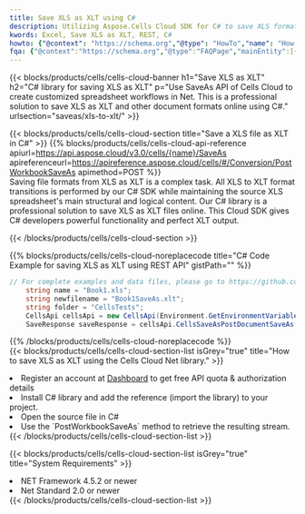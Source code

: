 ```yaml
---
title: Save XLS as XLT using C# 
description: Utilizing Aspose.Cells Cloud SDK for C# to save XLS format file as XLT format file. 
kwords: Excel, Save XLS as XLT, REST, C#
howto: {"@context": "https://schema.org","@type": "HowTo","name": "How to save XLS as XLT using the Cells Cloud Net library.","description": "How to save XLS as XLT using the Cells Cloud Net library.","image": {"@type": "ImageObject"},"url": "/net/saveas/xls-to-xlt/","step": [{ "@type": "HowToStep","name": "How to save XLS as XLT using the Cells Cloud Net library. step 1", "image": {"@type": "ImageObject",},"url": "/net/saveas/xls-to-xlt/","text": "Register an account at <a href='https://dashboard.aspose.cloud/'>Dashboard</a> to get free API quota & authorization details",},{ "@type": "HowToStep","name": "How to save XLS as XLT using the Cells Cloud Net library. step 1", "image": {"@type": "ImageObject",},"url": "/net/saveas/xls-to-xlt/","text": "Install C# library and add the reference (import the library) to your project.",},{ "@type": "HowToStep","name": "How to save XLS as XLT using the Cells Cloud Net library. step 1", "image": {"@type": "ImageObject",},"url": "/net/saveas/xls-to-xlt/","text": "Open the source file in C#",},{ "@type": "HowToStep","name": "How to save XLS as XLT using the Cells Cloud Net library. step 1", "image": {"@type": "ImageObject",},"url": "/net/saveas/xls-to-xlt/","text": "Use the `PostWorkbookSaveAs` method to retrieve the resulting stream.",}, ],"supply": {"@type": "HowToSupply","name": "document"},"tool": [{"@type": "HowToTool","name": "Visual Studio, Visual Studio Code, Rider"},{"@type": "HowToTool","name": "Aspose Cells"}],"totalTime": "PT6M"}
fqa: {"@context":"https://schema.org","@type":"FAQPage","mainEntity":[{"@type":"Question","name":"Why save file as other formats file in C# using REST API?","acceptedAnswer":{"@type":"Answer","text":"Documents are encoded in many ways, and some files may be incompatible with the software you use. To open and read such files, just save them as appropriate file formats.<br/><ol><li>Install .NET SDK and add the reference (import the library) to your project.</li><li>Open the source file in C# using REST API.</li><li>Call the PostWorkbookSaveAsRequest() method, passing an output filename with required extension.</li><li>Get the result of save as a separate file.</li></ol>"}},{"@type":"Question","name":"What file formats can I save as with your C# library?","acceptedAnswer":{"@type":"Answer","text":"We support a variety of file formats for conversion using .NET library, including XLSX, Excel, xls , PDF, CSV, HTML, Markdown, XML, PNG, JPG, TIFF, Json, TXT and many more."}},{"@type":"Question","name":"What is the maximum allowed file size for conversion using this .NET library?","acceptedAnswer":{"@type":"Answer","text":"There are no file size limits for format conversions using .NET library."}}]}
---
```



{{< blocks/products/cells/cells-cloud-banner h1="Save XLS as XLT" h2="C# library for saving XLS as XLT" p="Use SaveAs API of Cells Cloud to create customized spreadsheet workflows in Net. This is a professional solution to save XLS as XLT and other document formats online using C#." urlsection="saveas/xls-to-xlt/" >}}

{{< blocks/products/cells/cells-cloud-section  title="Save a XLS file as XLT in C#" >}}
{{% blocks/products/cells/cells-cloud-api-reference  apiurl=https://api.aspose.cloud/v3.0/cells/{name}/SaveAs  apireferenceurl=https://apireference.aspose.cloud/cells/#/Conversion/PostWorkbookSaveAs  apimethod=POST %}}
<br/>
Saving file formats from XLS as XLT is a complex task. All XLS to XLT format transitions is performed by our C# SDK while maintaining the source XLS spreadsheet's main structural and logical content. Our C# library is a professional solution to save XLS as XLT files online. This Cloud SDK gives C# developers powerful functionality and perfect XLT output.

{{< /blocks/products/cells/cells-cloud-section >}}

{{% blocks/products/cells/cells-cloud-noreplacecode title="C# Code Example for saving XLS as XLT using REST API" gistPath="" %}}
  
```cs
// For complete examples and data files, please go to https://github.com/aspose-cells-cloud/aspose-cells-cloud-dotnet/
    string name = "Book1.xls";
    string newfilename = "Book1SaveAs.xlt";
    string folder = "CellsTests";
    CellsApi cellsApi = new CellsApi(Environment.GetEnvironmentVariable("ProductClientId"), Environment.GetEnvironmentVariable("ProductClientSecret"));
    SaveResponse saveResponse = cellsApi.CellsSaveAsPostDocumentSaveAs(name, null, newfilename, null,null,folder);
```
  
{{% /blocks/products/cells/cells-cloud-noreplacecode  %}}
<br/>
{{< blocks/products/cells/cells-cloud-section-list isGrey="true"  title="How to save XLS as XLT using the Cells Cloud Net library." >}}
<li>Register an account at <a href="https://dashboard.aspose.cloud/">Dashboard</a> to get free API quota & authorization details</li>
<li>Install C# library and add the reference (import the library) to your project.</li>
<li>Open the source file in C#</li>
<li>Use the `PostWorkbookSaveAs` method to retrieve the resulting stream.</li>
{{< /blocks/products/cells/cells-cloud-section-list >}}

{{< blocks/products/cells/cells-cloud-section-list isGrey="true"  title="System Requirements" >}}
<li>NET Framework 4.5.2 or newer</li>
<li>Net Standard 2.0 or newer</li>
{{< /blocks/products/cells/cells-cloud-section-list >}}
